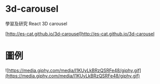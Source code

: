 # 3d-carousel
學習及研究  React 3D carousel

[http://es-cat.github.io/3d-carousel]http://es-cat.github.io/3d-carousel

# 圖例
![https://media.giphy.com/media/l1KUyLkBRzQSRFe48/giphy.gif](https://media.giphy.com/media/l1KUyLkBRzQSRFe48/giphy.gif)
